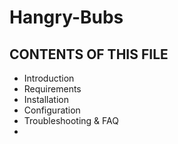 # Hangry-Bubs

CONTENTS OF THIS FILE
---------------------

* Introduction
* Requirements
* Installation
* Configuration
* Troubleshooting & FAQ
* 
